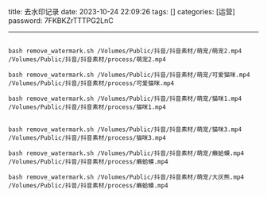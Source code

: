 title: 去水印记录 
date: 2023-10-24 22:09:26 
tags: []
categories: [运营]
password: 7FKBKZrTTTPG2LnC

---
 <!--more-->


 ```

bash remove_watermark.sh /Volumes/Public/抖音/抖音素材/萌宠/萌宠2.mp4 /Volumes/Public/抖音/抖音素材/process/萌宠2.mp4

bash remove_watermark.sh /Volumes/Public/抖音/抖音素材/萌宠/可爱猫咪.mp4 /Volumes/Public/抖音/抖音素材/process/可爱猫咪.mp4

bash remove_watermark.sh /Volumes/Public/抖音/抖音素材/萌宠/猫咪1.mp4 /Volumes/Public/抖音/抖音素材/process/猫咪1.mp4


bash remove_watermark.sh /Volumes/Public/抖音/抖音素材/萌宠/猫咪3.mp4  /Volumes/Public/抖音/抖音素材/process/猫咪3.mp4

bash remove_watermark.sh /Volumes/Public/抖音/抖音素材/萌宠/癞蛤蟆.mp4  /Volumes/Public/抖音/抖音素材/process/癞蛤蟆.mp4

bash remove_watermark.sh /Volumes/Public/抖音/抖音素材/萌宠/大灰熊.mp4  /Volumes/Public/抖音/抖音素材/process/癞蛤蟆.mp4
 ```